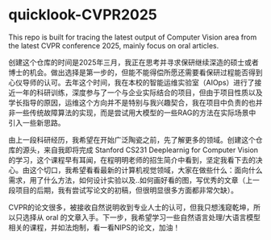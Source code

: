 # quicklook-CVPR2025

This repo is built for tracing the latest output of Computer Vision area from the latest CVPR conference 2025, mainly focus on oral articles.

创建这个仓库的时间是2025年三月，我正在思考并寻求保研继续深造的硕士或者博士的机会。做出选择是第一步的，但能不能得偿所愿还需要看保研过程能否得到心仪导师的认可。去年这个时间，我在本校的智能运维实验室（AIOps）进行了接近一年的科研训练，深度参与了一个与企业实际结合的项目，但由于项目性质以及学长指导的原因，运维这个方向并不是特别与我兴趣契合，我在项目中负责的也并非一些传统故障算法的实现，而是尝试用大模型的一些RAG的方法在实际场景中引入一些新思路。

由上一段科研经历，我希望在开始广泛陶瓷之前，先了解更多的领域。创建这个仓库的源头，来自我即将完成 Stanford CS231 Deeplearnig for Computer Vision 的学习，这个课程早有耳闻，在程明明老师的招生简介中看到，坚定我看下去的决心。由这个切口，我希望看看最新的计算机视觉领域，大家在做些什么：面向什么需求，用了什么方法，如何设计实验以及..如何画好看的图，写优秀的文章（上一段项目的后期，我有尝试写论文的初稿，但很明显很多方面都非常欠缺）。

CVPR的论文很多，被接收自然说明收到专业人士的认可，但我只想浅窥乾坤，所以只选择从 oral 的文章入手。下一步，我希望学习一些自然语言处理/大语言模型相关的课程，并如法炮制，看一看NIPS的论文，加油！
